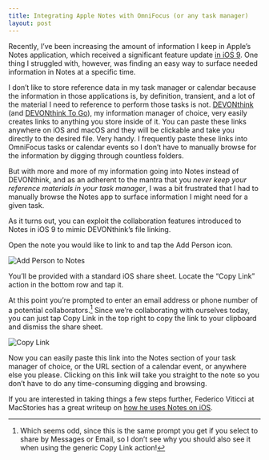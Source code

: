 ```yaml
---
title: Integrating Apple Notes with OmniFocus (or any task manager)
layout: post
---
```

Recently, I’ve been increasing the amount of information I keep in Apple’s Notes application, which received a significant feature update [in iOS 9](https://www.macstories.net/stories/ios-9-review/8/#notes). One thing I struggled with, however, was finding an easy way to surface needed information in Notes at a specific time.

I don’t like to store reference data in my task manager or calendar because the information in those applications is, by definition, transient, and a lot of the material I need to reference to perform those tasks is not. [DEVONthink](http://www.devontechnologies.com/products/devonthink/overview.html) (and [DEVONthink To Go](https://itunes.apple.com/us/app/devonthink-to-go/id395722470?mt=8)), my information manager of choice, very easily creates links to anything you store inside of it. You can paste these links anywhere on iOS and macOS and they will be clickable and take you directly to the desired file. Very handy. I frequently paste these links into OmniFocus tasks or calendar events so I don’t have to manually browse for the information by digging through countless folders.

But with more and more of my information going into Notes instead of DEVONthink, and as an adherent to the mantra that you *never keep your reference materials in your task manager*, I was a bit frustrated that I had to manually browse the Notes app to surface information I might need for a given task.

As it turns out, you can exploit the collaboration features introduced to Notes in iOS 9 to mimic DEVONthink’s file linking.

Open the note you would like to link to and tap the Add Person icon.

![Add Person to Notes]({{site.baseurl}}/img/notes-share-sheet.jpeg)

You’ll be provided with a standard iOS share sheet. Locate the “Copy Link” action in the bottom row and tap it.

At this point you’re prompted to enter an email address or phone number of a potential collaborators.[^1] Since we’re collaborating with ourselves today, you can just tap Copy Link in the top right to copy the link to your clipboard and dismiss the share sheet.

![Copy Link]({{site.baseurl}}/img/notes-copy-link.jpg)

Now you can easily paste this link into the Notes section of your task manager of choice, or the URL section of a calendar event, or anywhere else you please. Clicking on this link will take you straight to the note so you don’t have to do any time-consuming digging and browsing.

If you are interested in taking things a few steps further, Federico Viticci at MacStories has a great writeup on [how he uses Notes on iOS](https://www.macstories.net/ios/ipad-diaries-optimizing-apple-notes/).

[^1]: Which seems odd, since this is the same prompt you get if you select to share by Messages or Email, so I don’t see why you should also see it when using the generic Copy Link action!